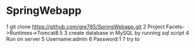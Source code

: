 # SpringWebapp
1 git clone https://github.com/gre785/SpringWebapp.git
2 Project Facets->Runtimes->Tomcat8.5
3 create database in MySQL by running sql script
4 Run on server
5 Username:admin
6 Password:1
7 try to

